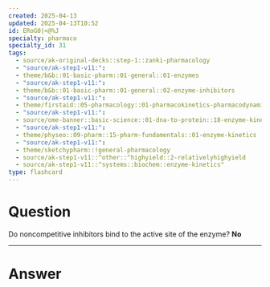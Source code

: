 ```yaml
---
created: 2025-04-13
updated: 2025-04-13T10:52
id: ERoG0|<@%J
specialty: pharmaco
specialty_id: 31
tags:
  - source/ak-original-decks::step-1::zanki-pharmacology
  - "source/ak-step1-v11:": 
  - theme/b&b::01-basic-pharm::01-general::01-enzymes
  - "source/ak-step1-v11:": 
  - theme/b&b::01-basic-pharm::01-general::02-enzyme-inhibitors
  - "source/ak-step1-v11:": 
  - theme/firstaid::05-pharmacology::01-pharmacokinetics-pharmacodynamics::01-enzyme-kinetics::lineweaver-burk
  - "source/ak-step1-v11:": 
  - source/ome-banner::basic-science::01-dna-to-protein::18-enzyme-kinetics
  - "source/ak-step1-v11:": 
  - theme/physeo::09-pharm::15-pharm-fundamentals::01-enzyme-kinetics
  - "source/ak-step1-v11:": 
  - theme/sketchypharm::!general-pharmacology
  - source/ak-step1-v11::^other::^highyield::2-relativelyhighyield
  - source/ak-step1-v11::^systems::biochem::enzyme-kinetics"
type: flashcard
---
```


# Question
Do noncompetitive inhibitors bind to the active site of the enzyme?   **No**

---

# Answer
